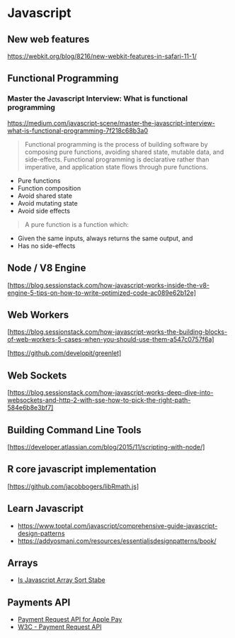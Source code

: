 # Javascript

## New web features
https://webkit.org/blog/8216/new-webkit-features-in-safari-11-1/


## Functional Programming

### Master the Javascript Interview: What is functional programming
https://medium.com/javascript-scene/master-the-javascript-interview-what-is-functional-programming-7f218c68b3a0

> Functional programming is the process of building software by composing pure functions, avoiding shared state, mutable data, and side-effects. Functional programming is declarative rather than imperative, and application state flows through pure functions.

* Pure functions
* Function composition
* Avoid shared state
* Avoid mutating state
* Avoid side effects

> A pure function is a function which:
* Given the same inputs, always returns the same output, and
* Has no side-effects


## Node / V8 Engine
[https://blog.sessionstack.com/how-javascript-works-inside-the-v8-engine-5-tips-on-how-to-write-optimized-code-ac089e62b12e]

## Web Workers
[https://blog.sessionstack.com/how-javascript-works-the-building-blocks-of-web-workers-5-cases-when-you-should-use-them-a547c0757f6a]

[https://github.com/developit/greenlet]

## Web Sockets
[https://blog.sessionstack.com/how-javascript-works-deep-dive-into-websockets-and-http-2-with-sse-how-to-pick-the-right-path-584e6b8e3bf7]

## Building Command Line Tools
[https://developer.atlassian.com/blog/2015/11/scripting-with-node/]

## R core javascript implementation
[https://github.com/jacobbogers/libRmath.js]

## Learn Javascript
- https://www.toptal.com/javascript/comprehensive-guide-javascript-design-patterns
- https://addyosmani.com/resources/essentialjsdesignpatterns/book/

## Arrays
- [Is Javascript Array Sort Stabe](https://medium.com/@fsufitch/is-javascript-array-sort-stable-46b90822543f)

## Payments API

- [Payment Request API for Apple Pay](https://webkit.org/blog/8182/introducing-the-payment-request-api-for-apple-pay/)
- [W3C - Payment Request API](https://www.w3.org/TR/payment-request/)
